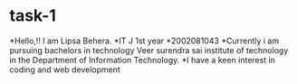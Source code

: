 # task-1
*Hello,!! I am  Lipsa Behera.
*IT J 1st year
*2002081043
*Currently  i am pursuing  bachelors in technology
Veer surendra sai institute  of technology  in the 
Department  of Information Technology.
*I have a keen interest  in coding and web development 
